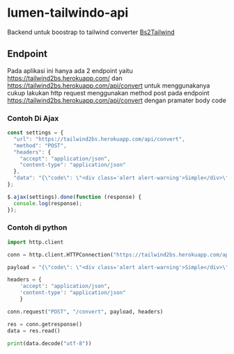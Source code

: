 # lumen-tailwindo-api

Backend untuk boostrap to tailwind converter [Bs2Tailwind](https://github.com/ibrahim4529/tailwind2bs)

## Endpoint
Pada aplikasi ini hanya ada 2 endpoint yaitu https://tailwind2bs.herokuapp.com/ dan https://tailwind2bs.herokuapp.com/api/convert
untuk menggunakanya cukup lakukan http request menggunakan method post pada endpoint https://tailwind2bs.herokuapp.com/api/convert
dengan pramater body code

### Contoh Di Ajax
```javascript
const settings = {
  "url": "https://tailwind2bs.herokuapp.com/api/convert",
  "method": "POST",
  "headers": {
    "accept": "application/json",
    "content-type": "application/json"
  },
  "data": "{\"code\": \"<div class='alert alert-warning'>Simple</div>\"}"
};

$.ajax(settings).done(function (response) {
  console.log(response);
});
```
### Contoh di python
```python
import http.client

conn = http.client.HTTPConnection("https://tailwind2bs.herokuapp.com/api/convert")

payload = "{\"code\": \"<div class='alert alert-warning'>Simple</div>\"}"

headers = {
    'accept': "application/json",
    'content-type': "application/json"
    }

conn.request("POST", "/convert", payload, headers)

res = conn.getresponse()
data = res.read()

print(data.decode("utf-8"))
```

